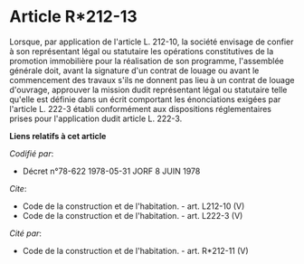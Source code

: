 # Article R*212-13

Lorsque, par application de l'article L. 212-10, la société envisage de confier à son représentant légal ou statutaire les
opérations constitutives de la promotion immobilière pour la réalisation de son programme, l'assemblée générale doit, avant
la signature d'un contrat de louage ou avant le commencement des travaux s'ils ne donnent pas lieu à un contrat de louage
d'ouvrage, approuver la mission dudit représentant légal ou statutaire telle qu'elle est définie dans un écrit comportant les
énonciations exigées par l'article L. 222-3 établi conformément aux dispositions réglementaires prises pour l'application
dudit article L. 222-3.

**Liens relatifs à cet article**

_Codifié par_:

  - Décret n°78-622 1978-05-31 JORF 8 JUIN 1978

_Cite_:

  - Code de la construction et de l'habitation. - art. L212-10 (V)
  - Code de la construction et de l'habitation. - art. L222-3 (V)

_Cité par_:

  - Code de la construction et de l'habitation. - art. R*212-11 (V)
